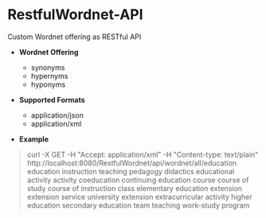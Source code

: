 RestfulWordnet-API
==================

Custom Wordnet offering as RESTful API

* **Wordnet Offering**
  - synonyms
  - hypernyms
  - hyponyms

* **Supported Formats**
  - application/json
  - application/xml

* **Example**
<blockquote>
curl -X GET -H "Accept: application/xml" -H "Content-type: text/plain" http://localhost:8080/RestfulWordnet/api/wordnet/all/education

<wordPackage>
<synonyms>education</synonyms>
<synonyms>instruction</synonyms>
<synonyms>teaching</synonyms>
<synonyms>pedagogy</synonyms>
<synonyms>didactics</synonyms>
<synonyms>educational activity</synonyms>
<hypernyms>activity</hypernyms>
<hyponyms>coeducation</hyponyms>
<hyponyms>continuing education</hyponyms>
<hyponyms>course</hyponyms>
<hyponyms>course of study</hyponyms>
<hyponyms>course of instruction</hyponyms>
<hyponyms>class</hyponyms>
<hyponyms>elementary education</hyponyms>
<hyponyms>extension</hyponyms>
<hyponyms>extension service</hyponyms>
<hyponyms>university extension</hyponyms>
<hyponyms>extracurricular activity</hyponyms>
<hyponyms>higher education</hyponyms>
<hyponyms>secondary education</hyponyms>
<hyponyms>team teaching</hyponyms>
<hyponyms>work-study program</hyponyms>
</wordPackage>
</blockquote>
